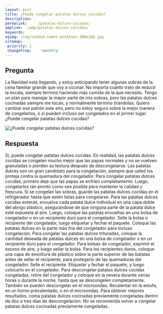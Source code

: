 ```yaml
---
layout: post
title: ¿Puede congelar patatas dulces cocidas?  
description: 
permalink:     /patatas-dulces-cocidas/
amplink:  /amp/patatas-dulces-cocidas/
keywords: 
ogimg: /img/cooked-sweet-potatoes-300x166.jpg
sitemap:
 priority: 1
 changefreq:    'monthly'
---
```




## Pregunta

La Navidad está llegando, y estoy anticipando tener algunas sobras de la cena familiar grande que voy a cocinar. No importa cuánto trato de reducir la escala, siempre termino haciendo más comida de la que necesito. Tengo un plan para manejar la mayor parte de mis sobras, pero las patatas dulces cocinadas siempre me tocan, y normalmente termino tirándolas. Quiero cambiar ese patrón este año, pero no estoy seguro sobre la mejor manera de congelarlos, o si pueden incluso ser congelados en el primer lugar. ¿Puede congelar patatas dulces cocidas?


![¿Puede congelar patatas dulces cocidas?](https://sepuedecongelar.com/img/cooked-sweet-potatoes-300x166.jpg "¿Puede congelar patatas dulces cocidas?" )


## Respuesta

Sí, puede congelar patatas dulces cocidas. En realidad, las patatas dulces cocidas se congelan mucho mejor que las papas normales y no se vuelven granuladas o pierden su textura después de descongelarse. Las patatas dulces son un gran candidato para la congelación, siempre que usted los proteja contra la quemadura del congelador.
Para congelar patatas dulces cocidas, primero deje que las papas se enfríen completamente. Luego, congelarlos tan pronto como sea posible para mantener la calidad y frescura. Si se congelan las sobras, guarde las patatas dulces cocidas en el refrigerador hasta que estén listas para congelarse.
Para las patatas dulces cocidas enteras, envuelva cada patata dulce individual en una capa doble del abrigo plástico, asegurándose de que ninguna parte de la patata dulce esté expuesta al aire. Luego, coloque las patatas envueltas en una bolsa de congelador o en un recipiente duro para el congelador. Selle la bolsa o recipiente del congelador, luego etiquetar y fechar el paquete. Coloque las patatas dulces en la parte más fría del congelador para incluso congelación.
Para congelar las patatas dulces trituradas, coloque la cantidad deseada de patatas dulces en una bolsa de congelador o en un recipiente duro para el congelador. Para bolsas de congelador, exprimir el exceso de aire, y luego sellar la bolsa. Para los recipientes duros, coloque una capa de envoltura de plástico sobre la parte superior de las batatas antes de sellar el recipiente, para protegerlo de las quemaduras del congelador. Selle el recipiente. Etiquetar y fechar el paquete, y luego colocarlo en el congelador.
Para descongelar patatas dulces cocidas congeladas, retire del congelador y coloque en la nevera durante varias horas o durante la noche, hasta que se descongelen completamente. También se pueden descongelar en el microondas. Recalentar en la estufa, en un horno precalentado, o en el microondas. Para obtener mejores resultados, coma patatas dulces cocinadas previamente congeladas dentro de dos a tres días de descongelación. No se recomienda volver a congelar patatas dulces cocinadas previamente congeladas.
